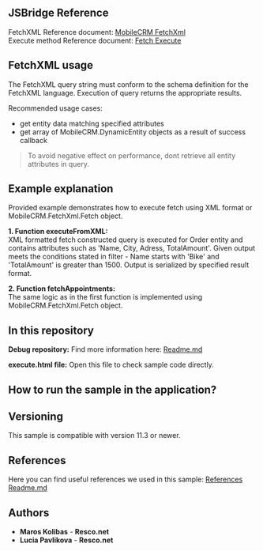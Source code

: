 ## JSBridge Reference

FetchXML Reference document: [MobileCRM FetchXml](https://www.resco.net/javascript-bridge-reference/#MobileCRM_FetchXml)
<br />Execute method Reference document: [Fetch Execute](https://www.resco.net/javascript-bridge-reference/#MobileCRM_FetchXml_Fetch_execute)

## FetchXML usage

The FetchXML query string must conform to the schema definition for the FetchXML language.
Execution of query returns the appropriate results.

Recommended usage cases:
- get entity data matching specified attributes
- get array of MobileCRM.DynamicEntity objects as a result of success callback

> To avoid negative effect on performance, dont retrieve all entity attributes in query.

## Example explanation

Provided example demonstrates how to execute fetch using XML format or MobileCRM.FetchXml.Fetch object.

**1.	Function executeFromXML:**
	<br />XML formatted fetch constructed query is executed for Order entity and contains attributes such as 'Name, City, Adress, TotalAmount'.
	Given output meets the conditions stated in filter - Name starts with 'Bike' and 'TotalAmount' is greater than 1500.
	Output is serialized by specified result format.

**2.	Function fetchAppointments:**
	<br />The same logic as in the first function is implemented using MobileCRM.FetchXml.Fetch object.

## In this repository
    
**Debug repository:**
Find more information here: [Readme.md](https://github.com/Resconet/JSBridge/blob/master/samples/FetchXml/Execute/Debug/README.md)

**execute.html file:**
Open this file to check sample code directly.

## How to run the sample in the application?


## Versioning

This sample is compatible with version 11.3 or newer.

## References

Here you can find useful references we used in this sample: [References Readme.md](https://github.com/Resconet/JSBridge/blob/master/README.md) 

## Authors

* **Maros Kolibas** - **Resco.net**
* **Lucia Pavlikova** - **Resco.net**
